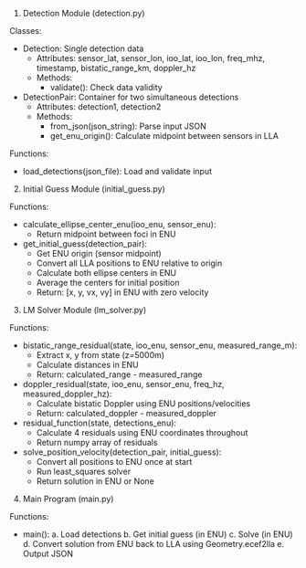 1. Detection Module (detection.py)

  Classes:
  - Detection: Single detection data
    - Attributes: sensor_lat, sensor_lon, ioo_lat, ioo_lon, freq_mhz, timestamp, bistatic_range_km, doppler_hz
    - Methods:
        - validate(): Check data validity
  - DetectionPair: Container for two simultaneous detections
    - Attributes: detection1, detection2
    - Methods:
        - from_json(json_string): Parse input JSON
      - get_enu_origin(): Calculate midpoint between sensors in LLA

  Functions:
  - load_detections(json_file): Load and validate input

  2. Initial Guess Module (initial_guess.py)

  Functions:
  - calculate_ellipse_center_enu(ioo_enu, sensor_enu):
    - Return midpoint between foci in ENU
  - get_initial_guess(detection_pair):
    - Get ENU origin (sensor midpoint)
    - Convert all LLA positions to ENU relative to origin
    - Calculate both ellipse centers in ENU
    - Average the centers for initial position
    - Return: [x, y, vx, vy] in ENU with zero velocity

  3. LM Solver Module (lm_solver.py)

  Functions:
  - bistatic_range_residual(state, ioo_enu, sensor_enu, measured_range_m):
    - Extract x, y from state (z=5000m)
    - Calculate distances in ENU
    - Return: calculated_range - measured_range
  - doppler_residual(state, ioo_enu, sensor_enu, freq_hz, measured_doppler_hz):
    - Calculate bistatic Doppler using ENU positions/velocities
    - Return: calculated_doppler - measured_doppler
  - residual_function(state, detections_enu):
    - Calculate 4 residuals using ENU coordinates throughout
    - Return numpy array of residuals
  - solve_position_velocity(detection_pair, initial_guess):
    - Convert all positions to ENU once at start
    - Run least_squares solver
    - Return solution in ENU or None

  4. Main Program (main.py)

  Functions:
  - main():
    a. Load detections
    b. Get initial guess (in ENU)
    c. Solve (in ENU)
    d. Convert solution from ENU back to LLA using Geometry.ecef2lla
    e. Output JSON